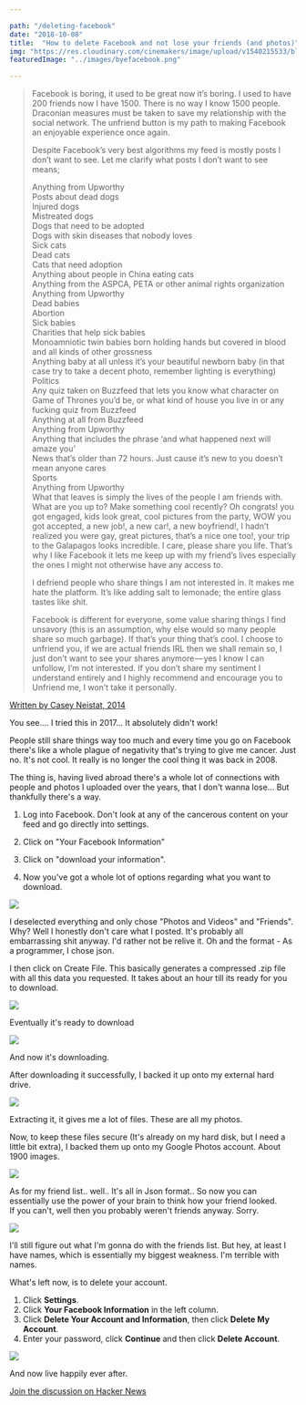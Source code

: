 ```yaml
---

path: "/deleting-facebook"
date: "2018-10-08"
title:  "How to delete Facebook and not lose your friends (and photos)"
img: "https://res.cloudinary.com/cinemakers/image/upload/v1540215533/blog/byefacebook.png"
featuredImage: "../images/byefacebook.png"

---
```


> Facebook is boring, it used to be great now it’s boring. I used to have 200 friends now I have 1500. There is no way I know 1500 people. Draconian measures must be taken to save my relationship with the social network. The unfriend button is my path to making Facebook an enjoyable experience once again.
> 
> Despite Facebook’s very best algorithms my feed is mostly posts I don’t want to see. Let me clarify what posts I don’t want to see means;
> 
> Anything from Upworthy  
> Posts about dead dogs  
> Injured dogs  
> Mistreated dogs  
> Dogs that need to be adopted  
> Dogs with skin diseases that nobody loves  
> Sick cats  
> Dead cats  
> Cats that need adoption  
> Anything about people in China eating cats  
> Anything from the ASPCA, PETA or other animal rights organization  
> Anything from Upworthy  
> Dead babies  
> Abortion  
> Sick babies  
> Charities that help sick babies  
> Monoamniotic twin babies born holding hands but covered in blood and all kinds of other grossness  
> Anything baby at all unless it’s your beautiful newborn baby (in that case try to take a decent photo, remember lighting is everything)  
> Politics  
> Any quiz taken on Buzzfeed that lets you know what character on Game of Thrones you’d be, or what kind of house you live in or any fucking quiz from Buzzfeed  
> Anything at all from Buzzfeed  
> Anything from Upworthy  
> Anything that includes the phrase ‘and what happened next will amaze you’  
> News that’s older than 72 hours. Just cause it’s new to you doesn’t mean anyone cares  
> Sports  
> Anything from Upworthy  
> What that leaves is simply the lives of the people I am friends with. What are you up to? Make something cool recently? Oh congrats! you got engaged, kids look great, cool pictures from the party, WOW you got accepted, a new job!, a new car!, a new boyfriend!, I hadn’t realized you were gay, great pictures, that’s a nice one too!, your trip to the Galapagos looks incredible. I care, please share you life. That’s why I like Facebook it lets me keep up with my friend’s lives especially the ones I might not otherwise have any access to.
> 
> I defriend people who share things I am not interested in. It makes me hate the platform. It’s like adding salt to lemonade; the entire glass tastes like shit.
> 
> Facebook is different for everyone, some value sharing things I find unsavory (this is an assumption, why else would so many people share so much garbage). If that’s your thing that’s cool. I choose to unfriend you, if we are actual friends IRL then we shall remain so, I just don’t want to see your shares anymore — yes I know I can unfollow, I’m not interested. If you don’t share my sentiment I understand entirely and I highly recommend and encourage you to Unfriend me, I won’t take it personally.

[Written by Casey Neistat, 2014](https://medium.com/@CaseyNeistat/yes-i-unfriended-you-dont-take-it-personally-460203eb8378)

You see.... I tried this in 2017... It absolutely didn't work!

People still share things way too much and every time you go on Facebook there's like a whole plague of negativity that's trying to give me cancer. Just no. It's not cool. It really is no longer the cool thing it was back in 2008.

The thing is, having lived abroad there's a whole lot of connections with people and photos I uploaded over the years, that I don't wanna lose... But thankfully there's a way.

1) Log into Facebook. Don't look at any of the cancerous content on your feed and go directly into settings.

2) Click on "Your Facebook Information"

3) Click on "download your information".

4) Now you've got a whole lot of options regarding what you want to download.

![](https://i.imgur.com/KhrUpch.png)

I deselected everything and only chose "Photos and Videos" and "Friends". Why? Well I honestly don't care what I posted. It's probably all embarrassing shit anyway. I'd rather not be relive it. Oh and the format - As a programmer, I chose json.

I then click on Create File. This basically generates a compressed .zip file with all this data you requested. It takes about an hour till its ready for you to download.

![](https://i.imgur.com/AQ1Sf3b.png)

Eventually it's ready to download

![](https://i.imgur.com/lwjUqy7.png)

And now it's downloading.

After downloading it successfully, I backed it up onto my external hard drive.

![](https://i.imgur.com/g5pn3Gu.png)

Extracting it, it gives me a lot of files. These are all my photos.

Now, to keep these files secure (It's already on my hard disk, but I need a little bit extra), I backed them up onto my Google Photos account. About 1900 images.

![](https://i.imgur.com/LqD1gTW.jpg)

As for my friend list.. well.. It's all in Json format.. So now you can essentially use the power of your brain to think how your friend looked.  
If you can't, well then you probably weren't friends anyway. Sorry.

![](https://i.imgur.com/VoZNAOO.png)

I'll still figure out what I'm gonna do with the friends list. But hey, at least I have names, which is essentially my biggest weakness. I'm terrible with names.

What's left now, is to delete your account.

1.  Click **Settings**.
2.  Click **Your Facebook Information** in the left column.
3.  Click **Delete Your Account and Information**, then click **Delete My Account**.
4.  Enter your password, click **Continue** and then click **Delete Account**.

![](https://i.imgur.com/JS0lQ5h.png)

And now live happily ever after.

[Join the discussion on Hacker News](https://news.ycombinator.com/item?id=18164188)

